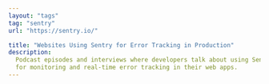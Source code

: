 ```yaml
---
layout: "tags"
tag: "sentry"
url: "https://sentry.io/"

title: "Websites Using Sentry for Error Tracking in Production"
description:
  Podcast episodes and interviews where developers talk about using Sentry 
  for monitoring and real-time error tracking in their web apps.
---
```

